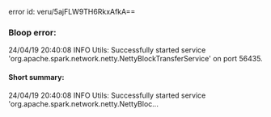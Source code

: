 error id: veru/5ajFLW9TH6RkxAfkA==
### Bloop error:

24/04/19 20:40:08 INFO Utils: Successfully started service 'org.apache.spark.network.netty.NettyBlockTransferService' on port 56435.
#### Short summary: 

24/04/19 20:40:08 INFO Utils: Successfully started service 'org.apache.spark.network.netty.NettyBloc...